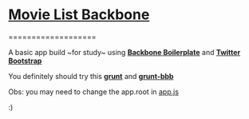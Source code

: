 # [Movie List Backbone](http://github.com/ederFortunato/movie-list-backbone)
===================

A basic app build ~for study~ using [**Backbone Boilerplate**](https://github.com/tbranyen/backbone-boilerplate) and [**Twitter Bootstrap**](http://github.com/twitter/bootstrap)

You definitely should try this [**grunt**](https://github.com/cowboy/grunt) and [**grunt-bbb**](https://github.com/backbone-boilerplate/grunt-bbb)


Obs: you may need to change the app.root in [app.js](https://github.com/ederFortunato/movie-list-backbone/blob/master/app/app.js)


:)

